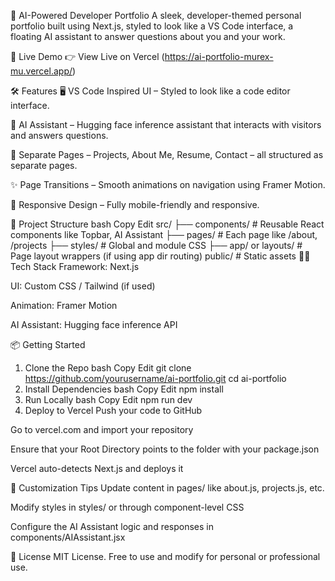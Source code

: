🧠 AI-Powered Developer Portfolio
A sleek, developer-themed personal portfolio built using Next.js, styled to look like a VS Code interface, a floating AI assistant to answer questions about you and your work.

<!-- Replace with your screenshot path if available -->

🚀 Live Demo
👉 View Live on Vercel
(https://ai-portfolio-murex-mu.vercel.app/)

🛠 Features
🖥️ VS Code Inspired UI – Styled to look like a code editor interface.

🤖 AI Assistant – Hugging face inference assistant that interacts with visitors and answers questions.

📄 Separate Pages – Projects, About Me, Resume, Contact – all structured as separate pages.

✨ Page Transitions – Smooth animations on navigation using Framer Motion.

🎨 Responsive Design – Fully mobile-friendly and responsive.

📁 Project Structure
bash
Copy
Edit
src/
├── components/       # Reusable React components like Topbar, AI Assistant
├── pages/            # Each page like /about, /projects
├── styles/           # Global and module CSS
├── app/ or layouts/  # Page layout wrappers (if using app dir routing)
public/               # Static assets
🧑‍💻 Tech Stack
Framework: Next.js

UI: Custom CSS / Tailwind (if used)

Animation: Framer Motion

AI Assistant: Hugging face inference API

📦 Getting Started
1. Clone the Repo
bash
Copy
Edit
git clone https://github.com/yourusername/ai-portfolio.git
cd ai-portfolio
2. Install Dependencies
bash
Copy
Edit
npm install
3. Run Locally
bash
Copy
Edit
npm run dev
4. Deploy to Vercel
Push your code to GitHub

Go to vercel.com and import your repository

Ensure that your Root Directory points to the folder with your package.json

Vercel auto-detects Next.js and deploys it

📌 Customization Tips
Update content in pages/ like about.js, projects.js, etc.

Modify styles in styles/ or through component-level CSS

Configure the AI Assistant logic and responses in components/AIAssistant.jsx

📄 License
MIT License.
Free to use and modify for personal or professional use.
